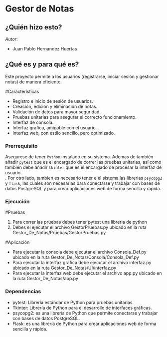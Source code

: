 # Gestor de Notas
## ¿Quién hizo esto?
*Autor*:
- Juan Pablo Hernandez Huertas
  
## ¿Qué es y para qué es?
Este proyecto permite a los usuarios (registrarse, iniciar sesión y gestionar notas) de manera eficiente.  

#Características  
- Registro e inicio de sesión de usuarios.  
- Creación, edición y eliminación de notas.  
- Validación de datos para mayor seguridad.  
- Pruebas unitarias para asegurar el correcto funcionamiento.
- Interfaz de consola.
- Interfaz grafica, amigable con el usuario.
- Interfaz web, con estilo sencillo, pero optimizado. 

### Prerrequisito
Asegurese de tener `Python` instalado en su sistema. Ademas de también añadir `pytest` que es el encargado de correr las pruebas unitarias, así como también debe añadir `tkinter` que es el encargado de procesar la interfaz de usuario.<br>. Por otro lado, tambien es necesario tener e el sistema las librerias `psycopg2` y `flask`, las cuales son necesarias para conectarse y trabajar con bases de datos PostgreSQL y para crear aplicaciones web de forma sencilla y rápida.

### Ejecución
#Pruebas

1. Para correr las pruebas debes tener pytest una libreria de python
2. Debes el ejecutar el archivo GestorPruebas.py ubicado en la ruta Gestor_De_Notas/Pruebas/GestorPruebas.py

#Aplicación

* Para ejecutar la consola debe ejecutar el archivo Consola_Def.py ubicado en la ruta Gestor_De_Notas/Consola/Consola_Def.py
* Para ejecutar la interfaz grafica debe ejecutar el archivo interfaz.py ubicado en la ruta Gestor_De_Notas/UI/interfaz.py
* Para ejecutar la interfaz web debe ejecutar el archivo app.py ubicado en la ruta Gestor_De_Notas/app.py
    
### Dependencias
- pytest: Librería estándar de Python para pruebas unitarias.
- Tkinter: Librería de Python para el desarrollo de interfaces gráficas.
- psycopg2: es una librería de Python que permite conectarse y trabajar con bases de datos PostgreSQL.
- Flask: es una librería de Python para crear aplicaciones web de forma sencilla y rápida.
  

